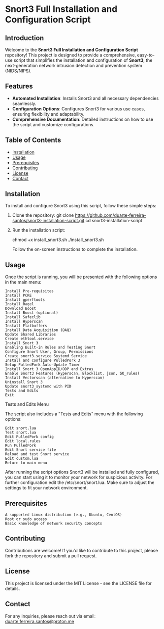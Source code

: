 # Snort3 Full Installation and Configuration Script

## Introduction

Welcome to the **Snort3 Full Installation and Configuration Script** repository! This project is designed to provide a comprehensive, easy-to-use script that simplifies the installation and configuration of **Snort3**, the next-generation network intrusion detection and prevention system (NIDS/NIPS). 

## Features

- **Automated Installation**: Installs Snort3 and all necessary dependencies seamlessly.
- **Configuration Options**: Configures Snort3 for various use cases, ensuring flexibility and adaptability.
- **Comprehensive Documentation**: Detailed instructions on how to use the script and customize configurations.

## Table of Contents

- [Installation](#installation)
- [Usage](#usage)
- [Prerequisites](#prerequisites)
- [Contributing](#contributing)
- [License](#license)
- [Contact](#contact)

## Installation

To install and configure Snort3 using this script, follow these simple steps:

1. Clone the repository:
   git clone https://github.com/duarte-ferreira-santos/snort3-installation-script.git
   cd snort3-installation-script

2. Run the installation script:

    chmod +x install_snort3.sh
    ./install_snort3.sh

    Follow the on-screen instructions to complete the installation.

## Usage

Once the script is running, you will be presented with the following options in the main menu:

    Install Pre-requisites
    Install PCRE
    Install gperftools
    Install Ragel
    Download Boost
    Install Boost (optional)
    Install Safeclib
    Install Hyperscan
    Install Flatbuffers
    Install Data Acquisition (DAQ)
    Update Shared Libraries
    Create ethtool.service
    Install Snort 3
    Enabling Built-in Rules and Testing Snort
    Configure Snort User, Group, Permissions
    Create snort3.service Systemd Service
    Install and configure PulledPork 3
    Setup PulledPork Auto-Update Timer
    Install Snort 3 OpenAppID/ODP and Extras
    Enable Snort3 Features (Hyperscan, Blocklist, json, SO_rules)
    Install Vectorscan (alternative to Hyperscan)
    Uninstall Snort 3
    Update snort3_systemd with PID
    Tests and Edits
    Exit

Tests and Edits Menu

The script also includes a "Tests and Edits" menu with the following options:

    Edit snort.lua
    Test snort.lua
    Edit PulledPork config
    Edit local.rules
    Run PulledPork
    Edit Snort service file
    Reload and test Snort service
    Edit custom.lua
    Return to main menu

After running the script options Snort3 will be installed and fully configured, you can start using it to monitor your network for suspicious activity. For further configuration edit the /etc/snort/snort.lua. Make sure to adjust the settings to fit your network environment.

## Prerequisites

    A supported Linux distribution (e.g., Ubuntu, CentOS)
    Root or sudo access
    Basic knowledge of network security concepts

## Contributing

Contributions are welcome! If you'd like to contribute to this project, please fork the repository and submit a pull request.

## License

This project is licensed under the MIT License - see the LICENSE file for details.

## Contact

For any inquiries, please reach out via email: duarte.ferreira.santos@proton.me
